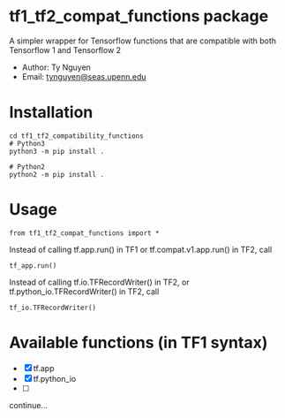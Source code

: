 # tf1_tf2_compat_functions package 
A simpler wrapper for Tensorflow functions that are compatible with both Tensorflow 1 and Tensorflow 2
* Author: Ty Nguyen
* Email: tynguyen@seas.upenn.edu
    
# Installation 
```
cd tf1_tf2_compatibility_functions
# Python3
python3 -m pip install .

# Python2 
python2 -m pip install .
```
# Usage
    
```
from tf1_tf2_compat_functions import * 
```

Instead of calling tf.app.run() in TF1 or tf.compat.v1.app.run() in TF2, call
```
tf_app.run()
```
Instead of calling tf.io.TFRecordWriter() in TF2, or tf.python_io.TFRecordWriter() in TF2, call
``` 
tf_io.TFRecordWriter()
```

# Available functions (in TF1 syntax)
- [x] tf.app
- [x] tf.python_io
- [ ] 
continue...
